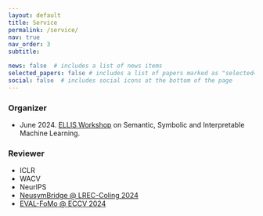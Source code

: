 ```yaml
---
layout: default
title: Service
permalink: /service/
nav: true
nav_order: 3
subtitle: 

news: false  # includes a list of news items
selected_papers: false # includes a list of papers marked as "selected={true}"
social: false  # includes social icons at the bottom of the page
---
```


### Organizer
- June 2024. [ELLIS Workshop](https://ellis-ssiml.github.io/) on Semantic, Symbolic and Interpretable Machine Learning. 


### Reviewer
- ICLR
- WACV
- NeurIPS 
- [NeusymBridge @ LREC-Coling 2024](https://neusymbridge.github.io/)
- [EVAL-FoMo @ ECCV 2024](https://sites.google.com/view/eval-fomo-24/home)
